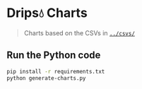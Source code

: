 # Drips💧 Charts

> Charts based on the CSVs in [`../csvs/`](../csvs/)

## Run the Python code

```bash
pip install -r requirements.txt
python generate-charts.py
```
